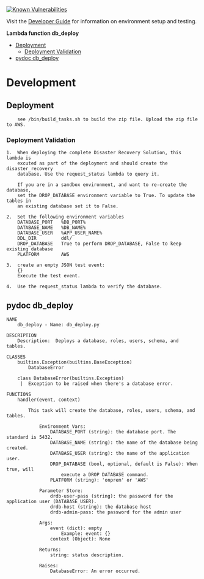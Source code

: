 [![Known Vulnerabilities](https://snyk.io/test/github/nasa/cumulus-orca/badge.svg?targetFile=tasks/db_deploy/requirements.txt)](https://snyk.io/test/github/nasa/cumulus-orca?targetFile=tasks/db_deploy/requirements.txt)

Visit the [Developer Guide](https://nasa.github.io/cumulus-orca/docs/developer/development-guide/code/contrib-code-intro) for information on environment setup and testing.

**Lambda function db_deploy**

- [Deployment](#deployment)
  * [Deployment Validation](#deployment-validation)
- [pydoc db_deploy](#pydoc)
# Development

<a name="deployment"></a>
## Deployment
```
    see /bin/build_tasks.sh to build the zip file. Upload the zip file to AWS.
```
<a name="deployment-validation"></a>
### Deployment Validation
```
1.  When deploying the complete Disaster Recovery Solution, this lambda is
    excuted as part of the deployment and should create the disaster_recovery
    database. Use the request_status lambda to query it.

    If you are in a sandbox environment, and want to re-create the database,
    set the DROP_DATABASE environment variable to True. To update the tables in
    an existing database set it to False.

2.  Set the following environment variables
    DATABASE_PORT   %DB_PORT%
    DATABASE_NAME   %DB_NAME%
    DATABASE_USER   %APP_USER_NAME%
    DDL_DIR         ddl/
    DROP_DATABASE   True to perform DROP_DATABASE, False to keep existing database
    PLATFORM        AWS

3.  create an empty JSON test event:
    {}
    Execute the test event.

4.  Use the request_status lambda to verify the database.
```
<a name="pydoc"></a>
## pydoc db_deploy
```
NAME
    db_deploy - Name: db_deploy.py

DESCRIPTION
    Description:  Deploys a database, roles, users, schema, and tables.

CLASSES
    builtins.Exception(builtins.BaseException)
        DatabaseError

    class DatabaseError(builtins.Exception)
     |  Exception to be raised when there's a database error.

FUNCTIONS
    handler(event, context)

        This task will create the database, roles, users, schema, and tables.

            Environment Vars:
                DATABASE_PORT (string): the database port. The standard is 5432.
                DATABASE_NAME (string): the name of the database being created.
                DATABASE_USER (string): the name of the application user.
                DROP_DATABASE (bool, optional, default is False): When true, will
                    execute a DROP DATABASE command.
                PLATFORM (string): 'onprem' or 'AWS'

            Parameter Store:
                drdb-user-pass (string): the password for the application user (DATABASE_USER).
                drdb-host (string): the database host
                drdb-admin-pass: the password for the admin user

            Args:
                event (dict): empty
                    Example: event: {}
                context (Object): None

            Returns:
                string: status description.

            Raises:
                DatabaseError: An error occurred.
```
